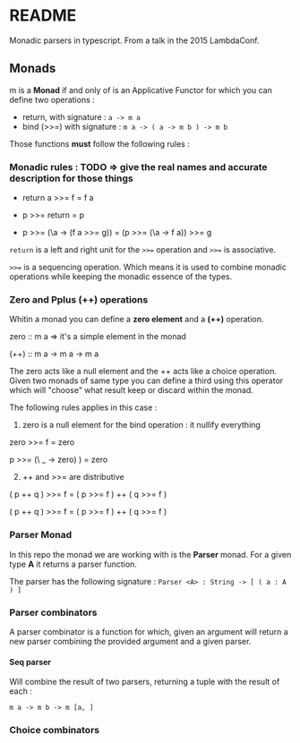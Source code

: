 # README

Monadic parsers in typescript. From a talk in the 2015 LambdaConf.


## Monads

m is a **Monad** if and only of is an Applicative Functor for which you can define
two operations :

- return, with signature : ` a -> m a `
- bind (>>=) with signature : ` m a -> ( a -> m b ) -> m b `

Those functions **must** follow the following rules :

### Monadic rules : TODO => give the real names and accurate description for those things

- return a >>= f = f a  

- p >>= return = p

- p >>= (\a -> (f a >>= g)) = (p >>= (\a -> f a)) >>= g


`return` is a left and right unit for the `>>=` operation and `>>=` is associative.

`>>=` is a sequencing operation. Which means it is used to combine monadic operations
while keeping the monadic essence of the types.


### Zero and Pplus (++) operations

Whitin a monad you can define a **zero element** and a **(++)** operation. 

zero :: m a  => it's a simple element in the monad

(++) :: m a -> m a -> m a


The zero acts like a null element and the ++ acts like a choice operation. Given two monads
of same type you can define a third using this operator which will "choose" what result keep
or discard within the monad.

The following rules applies in this case :

1) zero is a null element for the bind operation : it nullify everything

zero >>= f = zero

p >>= (\ _ -> zero) ) = zero

2) ++ and >>= are distributive 

( p ++ q ) >>= f = ( p >>= f ) ++ ( q >>= f )

( p ++ q ) >>= f = ( p >>= f ) ++ ( q >>= f )



### Parser Monad

In this repo the monad we are working with is the **Parser** monad. For a given type
**A** it returns a parser function. 

The parser has the following signature : ` Parser <A> : String -> [ ( a : A ) ] `


### Parser combinators

A parser combinator is a function for which, given an argument will return a new parser
combining the provided argument and a given parser.


#### Seq parser

Will combine the result of two parsers, returning a tuple with the result of each :

``
m a -> m b -> m [a, ]
``


### Choice combinators


